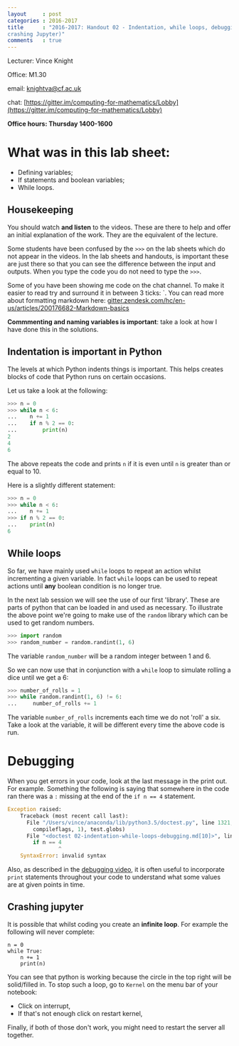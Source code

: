 ```yaml
---
layout     : post
categories : 2016-2017
title      : "2016-2017: Handout 02 - Indentation, while loops, debugging (and
crashing Jupyter)"
comments   : true
---
```


Lecturer: Vince Knight

Office: M1.30

email: knightva@cf.ac.uk

chat: [https://gitter.im/computing-for-mathematics/Lobby](https://gitter.im/computing-for-mathematics/Lobby)

**Office hours: Thursday 1400-1600**

# What was in this lab sheet:

- Defining variables;
- If statements and boolean variables;
- While loops.

## Housekeeping

You should watch **and listen** to the videos. These are there to help and offer
an initial explanation of the work. They are the equivalent of the lecture.

Some students have been confused by the `>>>` on the lab sheets which do not
appear in the videos. In the lab sheets and handouts, is important these are
just there so that you can see the difference between the input and outputs.
When you type the code you do not need to type the `>>>`.

Some of you have been showing me code on the chat channel. To make it easier to
read try and surround it in between 3 ticks: `. You can read more about
formatting markdown here:
[gitter.zendesk.com/hc/en-us/articles/200176682-Markdown-basics](https://gitter.zendesk.com/hc/en-us/articles/200176682-Markdown-basics)

**Commmenting and naming variables is important**: take a look at how I have
done this in the solutions.

## Indentation is important in Python

The levels at which Python indents things is important. This helps creates
blocks of code that Python runs on certain occasions.

Let us take a look at the following:

```python
>>> n = 0
>>> while n < 6:
...    n += 1
...    if n % 2 == 0:
...        print(n)
2
4
6

```

The above repeats the code and prints `n` if it is even until `n` is greater
than or equal to 10.

Here is a slightly different statement:

```python
>>> n = 0
>>> while n < 6:
...    n += 1
>>> if n % 2 == 0:
...    print(n)
6

```

## While loops

So far, we have mainly used `while` loops to repeat an action whilst
incrementing a given variable. In fact `while` loops can be used to repeat
actions until **any** boolean condition is no longer true.

In the next lab session we will see the use of our first 'library'. These are
parts of python that can be loaded in and used as necessary. To illustrate the
above point we're going to make use of the `random` library which can be used to
get random numbers.

```python
>>> import random
>>> random_number = random.randint(1, 6)

```

The variable `random_number` will be a random integer between 1 and 6.

So we can now use that in conjunction with a `while` loop to simulate rolling a
dice until we get a 6:

```python
>>> number_of_rolls = 1
>>> while random.randint(1, 6) != 6:
...     number_of_rolls += 1

```

The variable `number_of_rolls` increments each time we do not 'roll' a six. Take
a look at the variable, it will be different every time the above code is run.

# Debugging

When you get errors in your code, look at the last message in the print out.
For example. Something the following is saying that somewhere in the code ran
there was a `:` missing at the end of the `if n == 4` statement.

```python
Exception raised:
    Traceback (most recent call last):
      File "/Users/vince/anaconda/lib/python3.5/doctest.py", line 1321, in __run
        compileflags, 1), test.globs)
      File "<doctest 02-indentation-while-loops-debugging.md[10]>", line 1
        if n == 4
                ^
    SyntaxError: invalid syntax
```

Also, as described in the [debugging
video](https://www.youtube.com/watch?v=NvAEDqMRSEw&feature=youtu.be), it is
often useful to incorporate `print` statements throughout your code to
understand what some values are at given points in time.

## Crashing jupyter

It is possible that whilst coding you create an **infinite loop**. For example
the following will never complete:

```
n = 0
while True:
    n += 1
    print(n)
```

You can see that python is working because the circle in the top right will be
solid/filled in.  To stop such a loop, go to `Kernel` on the menu bar of your
notebook:

- Click on interrupt,
- If that's not enough click on restart kernel,

Finally, if both of those don't work, you might need to restart the server all
together.
